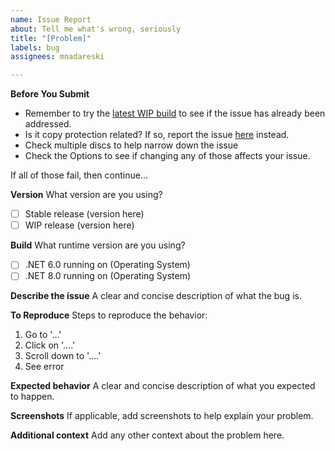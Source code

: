 ```yaml
---
name: Issue Report
about: Tell me what's wrong, seriously
title: "[Problem]"
labels: bug
assignees: mnadareski

---
```


**Before You Submit**

- Remember to try the [latest WIP build](https://ci.appveyor.com/project/mnadareski/mpf/build/artifacts) to see if the issue has already been addressed.
- Is it copy protection related? If so, report the issue [here](hhttps://github.com/SabreTools/BinaryObjectScanner/issues) instead.
- Check multiple discs to help narrow down the issue
- Check the Options to see if changing any of those affects your issue.

If all of those fail, then continue...

**Version**
What version are you using?

- [ ] Stable release (version here)
- [ ] WIP release (version here)

**Build**
What runtime version are you using?

- [ ] .NET 6.0 running on (Operating System)
- [ ] .NET 8.0 running on (Operating System)

**Describe the issue**
A clear and concise description of what the bug is.

**To Reproduce**
Steps to reproduce the behavior:

1. Go to '...'
2. Click on '....'
3. Scroll down to '....'
4. See error

**Expected behavior**
A clear and concise description of what you expected to happen.

**Screenshots**
If applicable, add screenshots to help explain your problem.

**Additional context**
Add any other context about the problem here.
